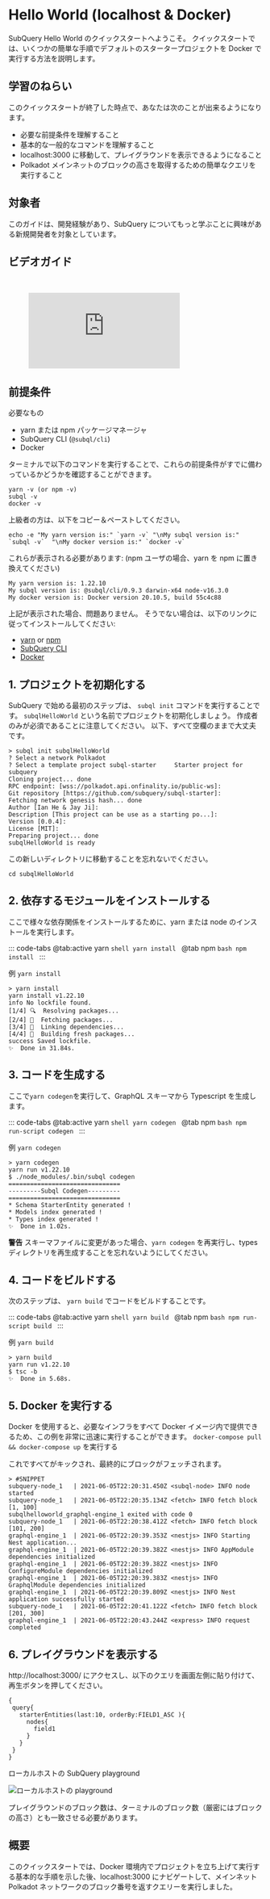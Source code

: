 # Hello World (localhost & Docker)

SubQuery Hello World のクイックスタートへようこそ。 クイックスタートでは、いくつかの簡単な手順でデフォルトのスタータープロジェクトを Docker で実行する方法を説明します。

## 学習のねらい

このクイックスタートが終了した時点で、あなたは次のことが出来るようになります。

- 必要な前提条件を理解すること
- 基本的な一般的なコマンドを理解すること
- localhost:3000 に移動して、プレイグラウンドを表示できるようになること
- Polkadot メインネットのブロックの高さを取得するための簡単なクエリを実行すること

## 対象者

このガイドは、開発経験があり、SubQuery についてもっと学ぶことに興味がある新規開発者を対象としています。

## ビデオガイド

<br/>
<figure class="video_container">
  <iframe src="https://www.youtube.com/embed/j034cyUYb7k" frameborder="0" allowfullscreen="true"></iframe>
</figure>

## 前提条件

必要なもの

- yarn または npm パッケージマネージャ
- SubQuery CLI (`@subql/cli`)
- Docker

ターミナルで以下のコマンドを実行することで、これらの前提条件がすでに備わっているかどうかを確認することができます。

```shell
yarn -v (or npm -v)
subql -v
docker -v
```

上級者の方は、以下をコピー＆ペーストしてください。

```shell
echo -e "My yarn version is:" `yarn -v` "\nMy subql version is:" `subql -v`  "\nMy docker version is:" `docker -v`
```

これらが表示される必要があります: (npm ユーザの場合、yarn を npm に置き換えてください)

```shell
My yarn version is: 1.22.10
My subql version is: @subql/cli/0.9.3 darwin-x64 node-v16.3.0
My docker version is: Docker version 20.10.5, build 55c4c88
```

上記が表示された場合、問題ありません。 そうでない場合は、以下のリンクに従ってインストールしてください:

- [yarn](https://classic.yarnpkg.com/en/docs/install/) or [npm](https://www.npmjs.com/get-npm)
- [SubQuery CLI](quickstart-polkadot.md#install-the-subquery-cli)
- [Docker](https://docs.docker.com/get-docker/)

## 1. プロジェクトを初期化する

SubQuery で始める最初のステップは、 `subql init` コマンドを実行することです。 `subqlHelloWorld` という名前でプロジェクトを初期化しましょう。 作成者のみが必須であることに注意してください。 以下、すべて空欄のままで大丈夫です。

```shell
> subql init subqlHelloWorld
? Select a network Polkadot
? Select a template project subql-starter     Starter project for subquery
Cloning project... done
RPC endpoint: [wss://polkadot.api.onfinality.io/public-ws]:
Git repository [https://github.com/subquery/subql-starter]:
Fetching network genesis hash... done
Author [Ian He & Jay Ji]:
Description [This project can be use as a starting po...]:
Version [0.0.4]:
License [MIT]:
Preparing project... done
subqlHelloWorld is ready

```

この新しいディレクトリに移動することを忘れないでください。

```shell
cd subqlHelloWorld
```

## 2. 依存するモジュールをインストールする

ここで様々な依存関係をインストールするために、yarn または node のインストールを実行します。

::: code-tabs @tab:active yarn `shell yarn install `
@tab npm `bash npm install ` :::

例 `yarn install`

```shell
> yarn install
yarn install v1.22.10
info No lockfile found.
[1/4] 🔍  Resolving packages...
[2/4] 🚚  Fetching packages...
[3/4] 🔗  Linking dependencies...
[4/4] 🔨  Building fresh packages...
success Saved lockfile.
✨  Done in 31.84s.
```

## 3. コードを生成する

ここで`yarn codegen`を実行して、GraphQL スキーマから Typescript を生成します。

::: code-tabs @tab:active yarn `shell yarn codegen `
@tab npm `bash npm run-script codegen ` :::

例 `yarn codegen`

```shell
> yarn codegen
yarn run v1.22.10
$ ./node_modules/.bin/subql codegen
===============================
---------Subql Codegen---------
===============================
* Schema StarterEntity generated !
* Models index generated !
* Types index generated !
✨  Done in 1.02s.
```

**警告** スキーマファイルに変更があった場合、`yarn codegen` を再実行し、types ディレクトリを再生成することを忘れないようにしてください。

## 4. コードをビルドする

次のステップは、 `yarn build` でコードをビルドすることです。

::: code-tabs @tab:active yarn `shell yarn build `
@tab npm `bash npm run-script build ` :::

例 `yarn build`

```shell
> yarn build
yarn run v1.22.10
$ tsc -b
✨  Done in 5.68s.
```

## 5. Docker を実行する

Docker を使用すると、必要なインフラをすべて Docker イメージ内で提供できるため、この例を非常に迅速に実行することができます。 `docker-compose pull && docker-compose up` を実行する

これですべてがキックされ、最終的にブロックがフェッチされます。

```shell
> #SNIPPET
subquery-node_1   | 2021-06-05T22:20:31.450Z <subql-node> INFO node started
subquery-node_1   | 2021-06-05T22:20:35.134Z <fetch> INFO fetch block [1, 100]
subqlhelloworld_graphql-engine_1 exited with code 0
subquery-node_1   | 2021-06-05T22:20:38.412Z <fetch> INFO fetch block [101, 200]
graphql-engine_1  | 2021-06-05T22:20:39.353Z <nestjs> INFO Starting Nest application...
graphql-engine_1  | 2021-06-05T22:20:39.382Z <nestjs> INFO AppModule dependencies initialized
graphql-engine_1  | 2021-06-05T22:20:39.382Z <nestjs> INFO ConfigureModule dependencies initialized
graphql-engine_1  | 2021-06-05T22:20:39.383Z <nestjs> INFO GraphqlModule dependencies initialized
graphql-engine_1  | 2021-06-05T22:20:39.809Z <nestjs> INFO Nest application successfully started
subquery-node_1   | 2021-06-05T22:20:41.122Z <fetch> INFO fetch block [201, 300]
graphql-engine_1  | 2021-06-05T22:20:43.244Z <express> INFO request completed

```

## 6. プレイグラウンドを表示する

http://localhost:3000/ にアクセスし、以下のクエリを画面左側に貼り付けて、再生ボタンを押してください。

```
{
 query{
   starterEntities(last:10, orderBy:FIELD1_ASC ){
     nodes{
       field1
     }
   }
 }
}

```

ローカルホストの SubQuery playground

![ローカルホストの playground](/assets/img/subql_playground.png)

プレイグラウンドのブロック数は、ターミナルのブロック数（厳密にはブロックの高さ）とも一致させる必要があります。

## 概要

このクイックスタートでは、Docker 環境内でプロジェクトを立ち上げて実行する基本的な手順を示した後、localhost:3000 にナビゲートして、メインネット Polkadot ネットワークのブロック番号を返すクエリーを実行しました。
